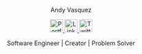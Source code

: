 <p align="center">Andy Vasquez</p>
<p align="center">
  <a href="https://andydevelops.com/" rel="nofollow">
    <img src="https://raw.githubusercontent.com/cafloyd/cafloyd/master/images/branded-link.png" width="30px;" alt="Portfolio Site" style="max-width:100%;">
  </a>
  <a href="https://www.linkedin.com/in/andy-vasquez-dev/" rel="nofollow">
    <img src="https://raw.githubusercontent.com/cafloyd/cafloyd/master/images/branded-linkedin.png" width="30px;" alt="LinkedIn" style="max-width:100%;">
  </a>
  <a href="https://twitter.com/andyvasquez_dev" rel="nofollow">
    <img src="https://raw.githubusercontent.com/cafloyd/cafloyd/master/images/branded-twitter.png" width="30px;" alt="Twitter" style="max-width:100%;">
  </a>
</p>
<p align="center">
  <span>Software Engineer </span>
 <span> | </span>
   <span> Creator </span>
  <span> | </span>
   <span> Problem Solver</span>
</p>











